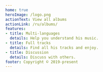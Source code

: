 ```yaml
---
home: true
heroImage: /logo.png
actionText: View all albums
actionLink: /ru/albums/
features:
- title: Multi-languages
  details: Help you understand his music.
- title: Full tracks
  details: Find all his tracks and enjoy.
- title: Discussion
  details: Discuss with others.
footer: Copyright © 2019-present
---
```

